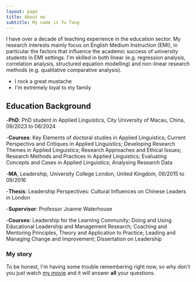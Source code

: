 ```yaml
---
layout: page
title: About me
subtitle: My name is Yu Tang
---
```


I have over a decade of teaching experience in the education sector. My research interests mainly focus on English Medium Instruction (EMI), in particular the factors that influence the academic success of university students in EMI settings. I'm skilled in both linear (e.g. regression analysis, correlation analysis, structured equation modelling) and non-linear research methods (e.g. qualitative comparative analysis).

- I rock a great mustache
- I'm extremely loyal to my family

## Education Background

-**PhD**: PhD student in Applied Linguistics, City University of Macau, China, 09/2023 to 06/2024

-**Courses**: Key Elements of doctoral studies in Applied Linguistics; Current Perspectivs and Critiques in Applied Linguistics; Developing Research Themes in Applied Linguistics; Research Approaches and Ethical Issues; Research Methods and Practices in Applied Linguistics; Evaluating Concepts and Cases in Applied Linguistics; Analysing Research Data

-**MA**, Leadership, University College London, United Kingdom, 09/2015 to 09/2016

-**Thesis**: Leadership Perspectives: Cultural Influences on Chinese Leaders in London 

-**Supervisor**: Professor Joanne Waterhouse

-**Courses**: Leadership for the Learning Community;
             Doing and Using Educational Leadership and Management Research;
             Coaching and Mentoring Principles, Theory and Application to Practice;
             Leading and Managing Change and Improvement;
             Dissertation on Leadership

### My story

To be honest, I'm having some trouble remembering right now, so why don't you just watch [my movie](https://en.wikipedia.org/wiki/The_Princess_Bride_%28film%29) and it will answer **all** your questions.
